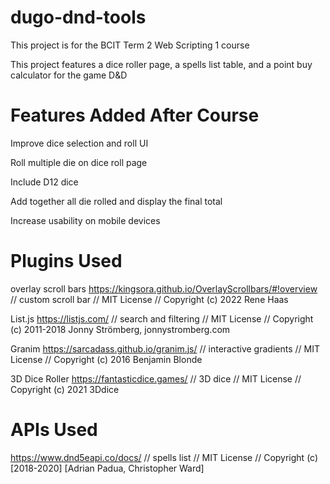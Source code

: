 # dugo-dnd-tools
This project is for the BCIT Term 2 Web Scripting 1 course

This project features a dice roller page, a spells list table, and a point buy calculator for the game D&D

# Features Added After Course

Improve dice selection and roll UI

Roll multiple die on dice roll page

Include D12 dice

Add together all die rolled and display the final total

Increase usability on mobile devices

# Plugins Used
overlay scroll bars  https://kingsora.github.io/OverlayScrollbars/#!overview // custom scroll bar // MIT License // Copyright (c) 2022 Rene Haas

List.js https://listjs.com/ // search and filtering // MIT License // Copyright (c) 2011-2018 Jonny Strömberg, jonnystromberg.com

Granim https://sarcadass.github.io/granim.js/ // interactive gradients // MIT License // Copyright (c) 2016 Benjamin Blonde

3D Dice Roller https://fantasticdice.games/ // 3D dice // MIT License // Copyright (c) 2021 3Ddice

# APIs Used
https://www.dnd5eapi.co/docs/ // spells list // MIT License // Copyright (c) [2018-2020] [Adrian Padua, Christopher Ward]
